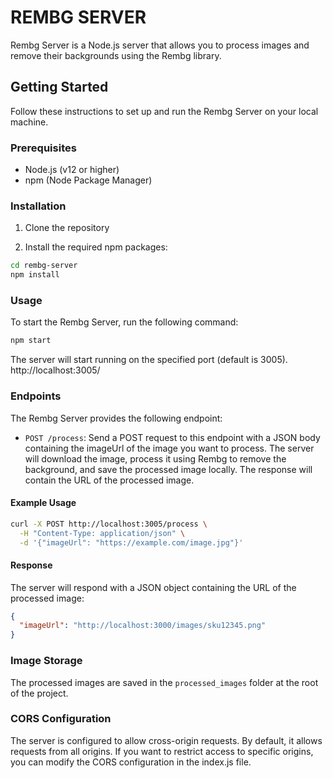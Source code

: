 # REMBG SERVER

Rembg Server is a Node.js server that allows you to process images and remove their backgrounds using the Rembg library.

## Getting Started

Follow these instructions to set up and run the Rembg Server on your local machine.

### Prerequisites

- Node.js (v12 or higher)
- npm (Node Package Manager)

### Installation

1. Clone the repository

2. Install the required npm packages:
```bash
cd rembg-server
npm install
```

### Usage
To start the Rembg Server, run the following command:
```bash
npm start
```

The server will start running on the specified port (default is 3005).
http://localhost:3005/

### Endpoints
The Rembg Server provides the following endpoint:

* `POST /process`: Send a POST request to this endpoint with a JSON body containing the imageUrl of the image you want to process. The server will download the image, process it using Rembg to remove the background, and save the processed image locally. The response will contain the URL of the processed image.

#### Example Usage
```bash
curl -X POST http://localhost:3005/process \
  -H "Content-Type: application/json" \
  -d '{"imageUrl": "https://example.com/image.jpg"}'
```

#### Response
The server will respond with a JSON object containing the URL of the processed image:
```json
{
  "imageUrl": "http://localhost:3000/images/sku12345.png"
}
```

### Image Storage
The processed images are saved in the `processed_images` folder at the root of the project.

### CORS Configuration
The server is configured to allow cross-origin requests. By default, it allows requests from all origins. If you want to restrict access to specific origins, you can modify the CORS configuration in the index.js file.